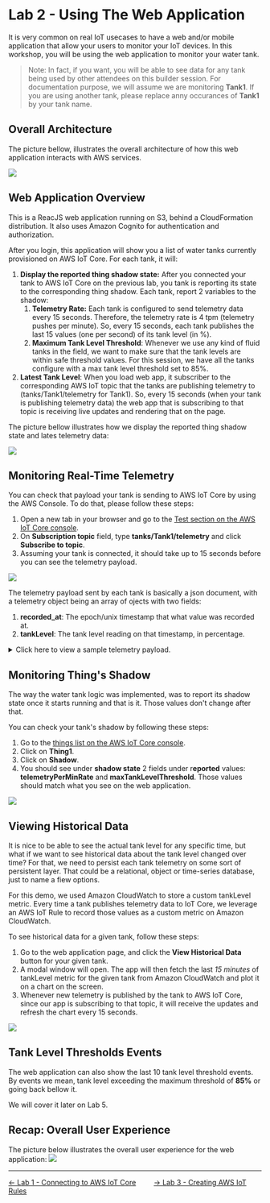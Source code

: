 # Lab 2 - Using The Web Application
It is very common on real IoT usecases to have a web and/or mobile application that allow your users to monitor your IoT devices. In this workshop, you will be using the web application to monitor your water tank.

> Note: In fact, if you want, you will be able to see data for any tank being used by other attendees on this builder session. For documentation purpose, we will assume we are monitoring **Tank1**. If you are using another tank, please replace anny occurances of **Tank1** by your tank name. 

## Overall Architecture
The picture bellow, illustrates the overall architecture of how this web application interacts with AWS services.

![](../imgs/lab2/fig1.png)

## Web Application Overview
This is a ReacJS web application running on S3, behind a CloudFormation distribution. It also uses Amazon Cognito for authentication and authorization.

After you login, this application will show you a list of water tanks currently provisioned on AWS IoT Core. For each tank, it will:

1. **Display the reported thing shadow state:** After you connected your tank to AWS IoT Core on the previous lab, you tank is reporting its state to the corresponding thing shadow. Each tank, report 2 variables to the shadow:
   1. **Telemetry Rate:** Each tank is configured to send telemetry data every 15 seconds. Therefore, the telemetry rate is 4 tpm (telemetry pushes per minute). So, every 15 seconds, each tank publishes the last 15 values (one per second) of its tank level (in %).
   2. **Maximum Tank Level Threshold**: Whenever we use any kind of fluid tanks in the field, we want to make sure that the tank levels are within safe threshold values. For this session, we have all the tanks configure with a max tank level threshold set to 85%.
2. **Latest Tank Level**: When you load web app, it subscriber to the corresponding AWS IoT topic that the tanks are publishing telemetry to (tanks/Tank1/telemetry for Tank1). So, every 15 seconds (when your tank is publishing telemetry data) the web app that is subscribing to that topic is receiving live updates and rendering that on the page.

The picture bellow illustrates how we display the reported thing shadow state and lates telemetry data:

![](../imgs/lab2/fig2.png)


## Monitoring Real-Time Telemetry
You can check that payload your tank is sending to AWS IoT Core by using the AWS Console. To do that, please follow these steps:

1. Open a new tab in your browser and go to the [Test section on the AWS IoT Core console](https://us-east-1.console.aws.amazon.com/iot/home?region=us-east-1#/test).
2. On **Subscription topic** field, type **tanks/Tank1/telemetry** and click **Subscribe to topic**.
3. Assuming your tank is connected, it should take up to 15 seconds before you can see the telemetry payload.

![](../imgs/lab2/fig3.gif)

The telemetry payload sent by each tank is basically a json document, with a telemetry object being an array of ojects with two fields:

1. **recorded_at**: The epoch/unix timestamp that what value was recorded at.
2. **tankLevel**: The tank level reading on that timestamp, in percentage.

<details>
  <summary>Click here to view a sample telemetry payload.</summary>

  ```json
      {
        "telemetry": [
          {
            "recorded_at": 1567730411459,
            "tankLevel": 50
          },
          {
            "recorded_at": 1567730412466,
            "tankLevel": 50
          },
          {
            "recorded_at": 1567730413470,
            "tankLevel": 50
          },
          {
            "recorded_at": 1567730414472,
            "tankLevel": 50
          },
          {
            "recorded_at": 1567730415475,
            "tankLevel": 50
          },
          {
            "recorded_at": 1567730416475,
            "tankLevel": 50
          },
          {
            "recorded_at": 1567730417479,
            "tankLevel": 50
          },
          {
            "recorded_at": 1567730418483,
            "tankLevel": 50
          },
          {
            "recorded_at": 1567730419484,
            "tankLevel": 50
          },
          {
            "recorded_at": 1567730420487,
            "tankLevel": 50
          },
          {
            "recorded_at": 1567730421490,
            "tankLevel": 50
          },
          {
            "recorded_at": 1567730422494,
            "tankLevel": 50
          },
          {
            "recorded_at": 1567730423495,
            "tankLevel": 50
          },
          {
            "recorded_at": 1567730424495,
            "tankLevel": 50
          }
        ]
      }
  ```

</details>

## Monitoring Thing's Shadow
The way the water tank logic was implemented, was to report its shadow state once it starts running and that is it. Those values don't change after that.

You can check your tank's shadow by following these steps:

1. Go to the [things list on the AWS IoT Core console](https://us-east-1.console.aws.amazon.com/iot/home?region=us-east-1#/thinghub).
2. Click on **Thing1**.
3. Click on **Shadow**.
4. You should see under **shadow state** 2 fields under r**eported** values: **telemetryPerMinRate** and **maxTankLevelThreshold**. Those values should match what you see on the web application.

![](../imgs/lab2/fig4.gif)

## Viewing Historical Data
It is nice to be able to see the actual tank level for any specific time, but what if we want to see historical data about the tank level changed over time? For that, we need to persist each tank telemetry on some sort of persistent layer. That could be a relational, object or time-series database, just to name a fiew options.

For this demo, we used Amazon CloudWatch to store a custom tankLevel metric. Every time a tank publishes telemetry data to IoT Core, we leverage an AWS IoT Rule to record those values as a custom metric on Amazon CloudWatch.

To see historical data for a given tank, follow these steps:

1. Go to the web application page, and click the **View Historical Data** button for your given tank.
2. A modal window will open. The app will then fetch the last *15 minutes* of tankLevel metric for the given tank from Amazon CloudWatch and plot it on a chart on the screen.
3. Whenever new telemetry is published by the tank to AWS IoT Core, since our app is subscribing to that topic, it will receive the updates and refresh the chart every 15 seconds.

![](../imgs/lab2/fig5.gif)

## Tank Level Thresholds Events
The web application can also show the last 10 tank level threshold events. By events we mean, tank level exceeding the maximum threshold of **85%** or going back bellow it.

We will cover it later on Lab 5.

## Recap: Overall User Experience
The picture below illustrates the overall user experience for the web application:
![](../imgs/lab2/fig6.gif)

---
[<- Lab 1 - Connecting to AWS IoT Core](1-connecting-wt-iot-core.md)&nbsp;&nbsp;&nbsp;&nbsp;&nbsp;&nbsp;&nbsp;&nbsp;&nbsp;[-> Lab 3 - Creating AWS IoT Rules](3-iot-rules.md)


